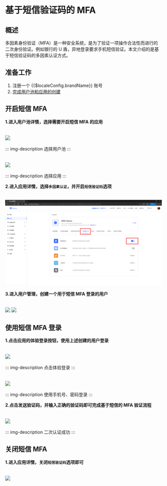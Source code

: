 # 基于短信验证码的 MFA

## 概述

多因素身份验证（MFA）是一种安全系统，是为了验证一项操作合法性而进行的二次身份验证。例如银行的 U 盾，异地登录要求手机短信验证。本文介绍的是基于短信验证码的多因素认证方式。

## 准备工作

1. <a :href="`${$themeConfig.consoleDomain}`">注册一个 {{$localeConfig.brandName}} 账号</a>
2. [完成用户池和应用的创建](/guides/basics/authenticate-first-user/use-hosted-login-page)

## 开启短信 MFA

**1.进入用户池详情，选择需要开启短信 MFA 的应用**

<img src="./images/4-1.png" style="margin-top: 20px;" class="md-img-padding" />

::: img-description
选择用户池
:::

<img src="./images/4-2.png" style="margin-top: 20px;" class="md-img-padding" />

::: img-description
选择应用
:::

**2.进入应用详情，选择`多因素认证`，并开启`短信验证码`选项**

<img src="./images/4-3.png" style="margin-top: 20px;" class="md-img-padding" />

**3.进入用户管理，创建一个用于短信 MFA 登录的用户**

<img src="./images/4-4.png" style="margin-top: 20px;" class="md-img-padding" />

<img src="./images/4-5.png" style="margin-top: 20px;" class="md-img-padding" />

## 使用短信 MFA 登录

**1.点击应用的体验登录按钮，使用上述创建的用户登录**

<img src="./images/4-6.png" style="margin-top: 20px;" class="md-img-padding" />

::: img-description
点击体验登录
:::

<img src="./images/4-7.png" style="margin-top: 20px;" class="md-img-padding" />

::: img-description
使用手机号、密码登录
:::

**2.点击发送验证码，并输入正确的验证码即可完成基于短信的 MFA 验证流程**

<img src="./images/4-8.png" style="margin-top: 20px;" class="md-img-padding" />

::: img-description
二次认证成功
:::

## 关闭短信 MFA

**1.进入应用详情，关闭`短信验证码`选项即可**

<img src="./images/4-9.png" style="margin-top: 20px;" class="md-img-padding" />